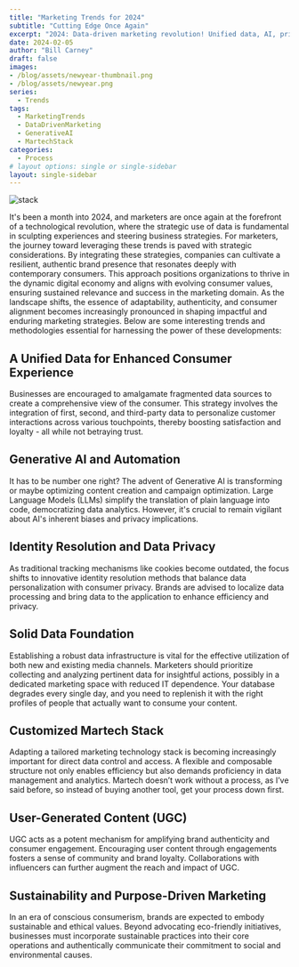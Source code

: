 ```yaml
---
title: "Marketing Trends for 2024"
subtitle: "Cutting Edge Once Again"
excerpt: "2024: Data-driven marketing revolution! Unified data, AI, privacy, UGC, sustainability—keys to success in a dynamic digital landscape."
date: 2024-02-05
author: "Bill Carney"
draft: false
images:
- /blog/assets/newyear-thumbnail.png
- /blog/assets/newyear.png
series:
  - Trends
tags:
  - MarketingTrends
  - DataDrivenMarketing
  - GenerativeAI 
  - MartechStack
categories:
  - Process
# layout options: single or single-sidebar
layout: single-sidebar
---
```


![stack](/blog/assets/newyear.png)

It's been a month into 2024, and marketers are once again at the forefront of a technological revolution, where the strategic use of data is fundamental in sculpting experiences and steering business strategies. For marketers, the journey toward leveraging these trends is paved with strategic considerations. By integrating these strategies, companies can cultivate a resilient, authentic brand presence that resonates deeply with contemporary consumers. This approach positions organizations to thrive in the dynamic digital economy and aligns with evolving consumer values, ensuring sustained relevance and success in the marketing domain. As the landscape shifts, the essence of adaptability, authenticity, and consumer alignment becomes increasingly pronounced in shaping impactful and enduring marketing strategies. Below are some interesting trends and methodologies essential for harnessing the power of these developments:

## A Unified Data for Enhanced Consumer Experience

Businesses are encouraged to amalgamate fragmented data sources to create a comprehensive view of the consumer. This strategy involves the integration of first, second, and third-party data to personalize customer interactions across various touchpoints, thereby boosting satisfaction and loyalty - all while not betraying trust.

## Generative AI and Automation

It has to be number one right? The advent of Generative AI is transforming or maybe optimizing content creation and campaign optimization. Large Language Models (LLMs) simplify the translation of plain language into code, democratizing data analytics. However, it's crucial to remain vigilant about AI's inherent biases and privacy implications.

## Identity Resolution and Data Privacy

As traditional tracking mechanisms like cookies become outdated, the focus shifts to innovative identity resolution methods that balance data personalization with consumer privacy. Brands are advised to localize data processing and bring data to the application to enhance efficiency and privacy.

## Solid Data Foundation

Establishing a robust data infrastructure is vital for the effective utilization of both new and existing media channels. Marketers should prioritize collecting and analyzing pertinent data for insightful actions, possibly in a dedicated marketing space with reduced IT dependence. Your database degrades every single day, and you need to replenish it with the right profiles of people that actually want to consume your content.

## Customized Martech Stack

Adapting a tailored marketing technology stack is becoming increasingly important for direct data control and access. A flexible and composable structure not only enables efficiency but also demands proficiency in data management and analytics. Martech doesn’t work without a process, as I’ve said before, so instead of buying another tool, get your process down first.

## User-Generated Content (UGC)

UGC acts as a potent mechanism for amplifying brand authenticity and consumer engagement. Encouraging user content through engagements fosters a sense of community and brand loyalty. Collaborations with influencers can further augment the reach and impact of UGC.

## Sustainability and Purpose-Driven Marketing

In an era of conscious consumerism, brands are expected to embody sustainable and ethical values. Beyond advocating eco-friendly initiatives, businesses must incorporate sustainable practices into their core operations and authentically communicate their commitment to social and environmental causes.